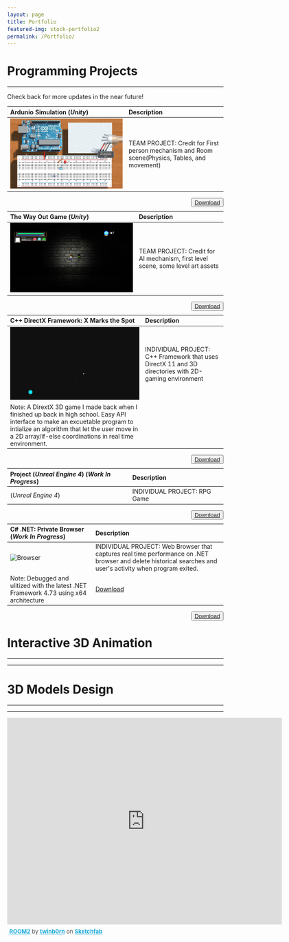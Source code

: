 ```yaml
---
layout: page
title: Portfolio
featured-img: stock-portfolio2
permalink: /Portfolio/
---
```


# Programming Projects
----


Check back for more updates in the near future!


| **Ardunio Simulation** (*Unity*)          |     Description   | 
| :---                |     :----        |                 
| ![Ardunio Unity Project](/assets/img/Project1.JPG)  |TEAM PROJECT: Credit for First person mechanism and Room scene(Physics, Tables, and movement) |


<body>
    <div class = "row">
        <div class ="col-sm2">
        </div>
        <div class = "col-sm-8">
     <div class = "img">
     <img src="paperpedia.jpg" clas = "img-fluid" alt="">
<button type="button" class="button" class="btn btn-indigo btn-lg" style="float:right;">
<a href="http://www.mediafire.com/file/mnq1h193ohrcg9m/DownToTheWire_Gold_Release.rar" >Download</a> </button>
            </div>
        </div>
        <div class = "col-sm-2">
        </div>
    </div>
</body> 


| **The Way Out Game** (*Unity*)            |     Description   |
| :---                |     :----        |                  
|  ![The Way Out](/assets/img/Project2.JPG) |TEAM PROJECT: Credit for AI mechanism, first level scene, some level art assets         | 



<body>
    <div class = "row">
        <div class ="col-sm2">
        </div>
        <div class = "col-sm-8">
     <div class = "img">
     <img src="paperpedia.jpg" clas = "img-fluid" alt="">
<button type="button" class="button" class="btn btn-indigo btn-lg" style="float:right;">
<a href="http://www.mediafire.com/file/s5kbq3nsncm2880/The%20Way%20Out%20Gold%20Release.zip" >Download</a>  </button>
            </div>
        </div>
        <div class = "col-sm-2">
        </div>
    </div>
</body> 


| **C++ DirectX Framework:  X Marks the Spot**            |     Description   | 
| :---                |     :----        |             
| ![C++ Framework](/assets/img/Project3.JPG) |INDIVIDUAL PROJECT:  C++ Framework that uses DirectX 11 and 3D directories with 2D-gaming environment        
Note: A DirextX 3D game I made back when I finished up back in high school. Easy API interface to make an excuetable program to intialize an algorithm that let the user move in a 2D array/if-else coordinations in real time environment.           |           


<body>
    <div class = "row">
        <div class ="col-sm2">
        </div>
        <div class = "col-sm-8">
     <div class = "img">
     <img src="paperpedia.jpg" clas = "img-fluid" alt="">
<button type="button" class="button" class="btn btn-indigo btn-lg" style="float:right;">
<a href="https://github.com/ReckoningHero/X-Marks-the-Spot" >Download</a>  </button>
            </div>
        </div>
        <div class = "col-sm-2">
        </div>
    </div>
</body>   



| **Project** (*Unreal Engine 4*) (*Work In Progress*)            |     Description   | 
| :---                |     :----        |                
| (*Unreal Engine 4*)  |INDIVIDUAL PROJECT:  RPG Game                |        <a href="https://github.com/ReckoningHero/Unreal-Engine-4"  download>Download</a>            


<body>
    <div class = "row">
        <div class ="col-sm2">
        </div>
        <div class = "col-sm-8">
     <div class = "img">
     <img src="paperpedia.jpg" clas = "img-fluid" alt="">
<button type="button" class="button" class="btn btn-indigo btn-lg" style="float:right;">
<a href="https://github.com/ReckoningHero/Unreal-Engine-4" >Download</a> </button>
            </div>
        </div>
        <div class = "col-sm-2">
        </div>
    </div>
</body> 


| **C# .NET: Private Browser** (*Work In Progress*)          |     Description   | 
| :---                |     :----        |                  
|  ![Browser](/assets/img/Browser2.gif) |INDIVIDUAL PROJECT:  Web Browser that captures real time performance on .NET browser and delete historical searches and user's activity when program exited.              
Note: Debugged and ulitized with the latest .NET Framework 4.73 using x64 architecture |        <a href="https://github.com/ReckoningHero/C-Sharp-.NET--Private-Browser" >Download</a>


<body>
    <div class = "row">
        <div class ="col-sm2">
        </div>
        <div class = "col-sm-8">
     <div class = "img">
     <img src="paperpedia.jpg" clas = "img-fluid" alt="">
<button type="button" class="button" class="btn btn-indigo btn-lg" style="float:right;">
<a href="https://github.com/ReckoningHero/C-Sharp-.NET--Private-Browser">Download</a> </button>
            </div>
        </div>
        <div class = "col-sm-2">
        </div>
    </div>
</body> 


# Interactive 3D Animation
---
---


<script src="https://cdnjs.cloudflare.com/ajax/libs/p5.js/0.6.0/p5.js">
</script>
<script src="https://cdnjs.cloudflare.com/ajax/libs/p5.js/0.6.0/addons/p5.sound.js">
</script>
<script src="https://cdnjs.cloudflare.com/ajax/libs/p5.js/0.6.0/addons/p5.dom.js">
</script>
<script src="https://rawgit.com/diwi/p5.EasyCam/master/p5.easycam.js">
</script>
<script src="cube.js">
</script>
<script src="sketch.js">
</script>




# 3D Models Design
----
----

<div class="sketchfab-embed-wrapper"><iframe width="640" height="480" src="https://sketchfab.com/models/591f255323664e13acc582836132aeeb/embed" frameborder="0" allow="autoplay; fullscreen; vr" mozallowfullscreen="true" webkitallowfullscreen="true"></iframe>

<p style="font-size: 13px; font-weight: normal; margin: 5px; color: #4A4A4A;">
    <a href="https://sketchfab.com/models/591f255323664e13acc582836132aeeb?utm_medium=embed&utm_source=website&utm_campaign=share-popup" target="_blank" style="font-weight: bold; color: #1CAAD9;">ROOM2</a>
    by <a href="https://sketchfab.com/twinb0rn?utm_medium=embed&utm_source=website&utm_campaign=share-popup" target="_blank" style="font-weight: bold; color: #1CAAD9;">twinb0rn</a>
    on <a href="https://sketchfab.com?utm_medium=embed&utm_source=website&utm_campaign=share-popup" target="_blank" style="font-weight: bold; color: #1CAAD9;">Sketchfab</a>
</p>
</div>


<script async src="//pagead2.googlesyndication.com/pagead/js/adsbygoogle.js"></script>
<script>
     (adsbygoogle = window.adsbygoogle || []).push({
          google_ad_client: "ca-pub-1676076201164991",
          enable_page_level_ads: true
     });
</script>
